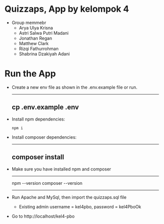 # Quizzaps, App by kelompok 4

- Group memmebr
  - Arya Ulya Krisna
  - Astri Salwa Putri Madani
  - Jonathan Regan
  - Matthew Clark
  - Rizqi Fathurrohman
  - Shabrina Dzakiyah Adani

# Run the App

- Create a new env file as shown in the .env.example file or run.

  ***

  ## cp .env.example .env

- Install npm dependencies:

  ```
  npm i
  ```

- Install composer dependencies:

  ***

  ## composer install

- Make sure you have installed npm and composer

  ***

  npm --version
  composer --version

  ***

- Run Apache and MySql, then import the quizzaps.sql file

  - Existing admin username = kel4pbo, password = kel4PboOk

- Go to http://localhost/kel4-pbo
